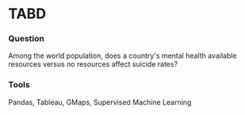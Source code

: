 # TABD

### Question

Among the world population, does a country's mental health available resources versus no resources affect suicide rates?

### Tools

Pandas, Tableau, GMaps, Supervised Machine Learning
